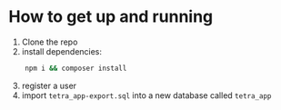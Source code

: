 # How to get up and running
1. Clone the repo
2. install dependencies:
```bash
    npm i && composer install
```
3. register a user
4. import `tetra_app-export.sql` into a new database called `tetra_app`
